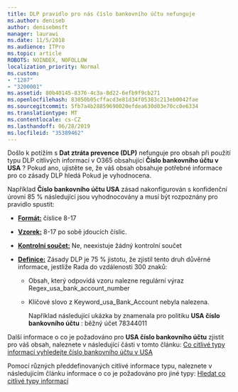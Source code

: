 ```yaml
---
title: DLP pravidlo pro nás číslo bankovního účtu nefunguje
ms.author: deniseb
author: denisebmsft
manager: laurawi
ms.date: 11/5/2018
ms.audience: ITPro
ms.topic: article
ROBOTS: NOINDEX, NOFOLLOW
localization_priority: Normal
ms.custom:
- "1287"
- "3200001"
ms.assetid: 80b40145-8376-4c3a-8d22-6efb9f9cb271
ms.openlocfilehash: 83050b05cffacd3e81d34f05383c213eb0042fae
ms.sourcegitcommit: 5fb7a4b28859690020efdea630d03e70cc0e6334
ms.translationtype: MT
ms.contentlocale: cs-CZ
ms.lasthandoff: 06/28/2019
ms.locfileid: "35389462"
---
```

Došlo k potížím s **Dat ztráta prevence (DLP)** nefunguje pro obsah při použití typu DLP citlivých informací v O365 obsahující **Číslo bankovního účtu v USA** ? Pokud ano, ujistěte se, že váš obsah obsahuje potřebné informace pro co zásady DLP hledá Pokud je vyhodnocena.
  
Například **Číslo bankovního účtu USA** zásad nakonfigurován s konfidenční úrovni 85 % následující jsou vyhodnocovány a musí být rozpoznány pro pravidlo spustit:
  
- **[Formát:](https://docs.microsoft.com/office365/securitycompliance/what-the-sensitive-information-types-look-for#format-77)** číslice 8-17

- **[Vzorek:](https://docs.microsoft.com/office365/securitycompliance/what-the-sensitive-information-types-look-for#pattern-77)** 8-17 po sobě jdoucích číslic.

- **[Kontrolní součet:](https://docs.microsoft.com/office365/securitycompliance/what-the-sensitive-information-types-look-for#checksum-76)** Ne, neexistuje žádný kontrolní součet

- **[Definice:](https://docs.microsoft.com/office365/securitycompliance/what-the-sensitive-information-types-look-for)** Zásady DLP je 75 % jistotu, že zjistil tento druh důvěrné informace, jestliže Rada do vzdálenosti 300 znaků:

  - Obsah, který odpovídá vzoru nalezne regulární výraz Regex_usa_bank_account_number

  - Klíčové slovo z Keyword_usa_Bank_Account nebyla nalezena.

    Například následující ukázka by znamenala pro politiku **USA číslo bankovního účtu** : běžný účet 78344011

Další informace o co je požadováno pro **USA číslo bankovního účtu** zjistit pro váš obsah, naleznete v následující části v tomto článku: [Co citlivé typy informací vyhledejte číslo bankovního účtu v USA](https://docs.microsoft.com/office365/securitycompliance/what-the-sensitive-information-types-look-for#us-bank-account-number)
  
Pomocí různých předdefinovaných citlivé informace typu, naleznete v následujícím článku informace o co je požadováno pro jiné typy: [Hledat co citlivé typy informací](https://docs.microsoft.com/office365/securitycompliance/what-the-sensitive-information-types-look-for)
  
